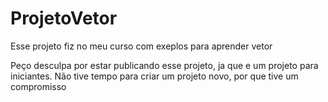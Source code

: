 # ProjetoVetor
Esse projeto fiz no meu curso com exeplos para aprender vetor

Peço desculpa por estar publicando esse projeto, ja que e um projeto para iniciantes.
  Não tive tempo para criar um projeto novo, por que tive um compromisso
